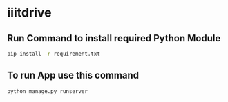 # iiitdrive
<!-- ## Create Virtual Environment
- Download virtual Environment Module
```
pip install virtualenv
```
- Locate base directory and use this command to create virtual environment
```
virtualenv <environment_name>
``` -->
## Run Command to install required Python Module
```sh
pip install -r requirement.txt
```
## To run App use this command
```sh
python manage.py runserver
```
